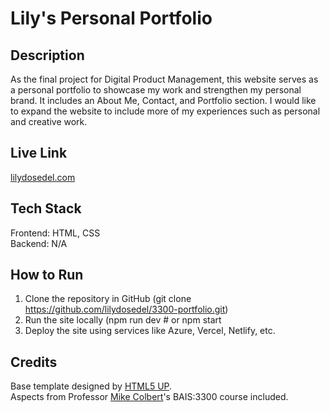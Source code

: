 # Lily's Personal Portfolio

## Description
As the final project for Digital Product Management, this website serves as a personal portfolio to showcase my work and strengthen my personal brand. It includes an About Me, Contact, and Portfolio section. I would like to expand the website to include more of my experiences such as personal and creative work. 

## Live Link
[lilydosedel.com](https://lilydosedel.com/)

## Tech Stack
Frontend: HTML, CSS  
Backend: N/A

## How to Run
1. Clone the repository in GitHub (git clone https://github.com/lilydosedel/3300-portfolio.git)
2. Run the site locally (npm run dev # or npm start
3. Deploy the site using services like Azure, Vercel, Netlify, etc.

## Credits 
Base template designed by [HTML5 UP](http://html5up.net/).  
Aspects from Professor [Mike Colbert](https://github.com/mikecolbert)'s BAIS:3300 course included.
